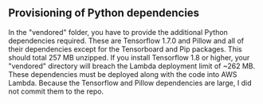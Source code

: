 ## Provisioning of Python dependencies
In the "vendored" folder, you have to provide the additional Python dependencies required. These are Tensorflow 1.7.0 and Pillow and all of their dependencies except for the Tensorboard and Pip packages. This should total 257 MB unzipped. If you install Tensorflow 1.8 or higher, your "vendored" directory will breach the Lambda deployment limit of ~262 MB. These dependencies must be deployed along with the code into AWS Lambda. Because the Tensorflow and Pillow dependencies are large, I did not commit them to the repo. 